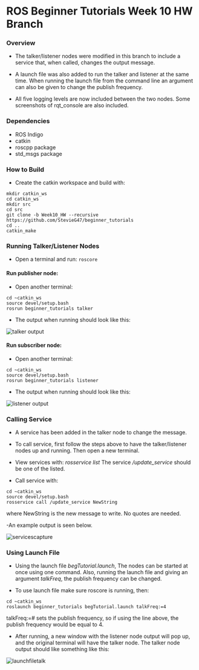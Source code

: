 # ROS Beginner Tutorials Week 10 HW Branch

### Overview

- The talker/listener nodes were modified in this branch to include a service that, when called, changes the output message.

- A launch file was also added to run the talker and listener at the same time. When running the launch file from the command line an argument can also be given to change the publish frequency.

- All five logging levels are now included between the two nodes. Some screenshots of rqt_console are also included.


### Dependencies
- ROS Indigo
- catkin
- roscpp package
- std_msgs package


### How to Build
 
- Create the catkin workspace and build with:
```
mkdir catkin_ws
cd catkin_ws
mkdir src
cd src
git clone -b Week10_HW --recursive https://github.com/StevieG47/beginner_tutorials
cd ..
catkin_make
```

### Running Talker/Listener Nodes
- Open a terminal and run: ```roscore```

#### Run publisher node:
- Open another terminal:
```
cd ~catkin_ws
source devel/setup.bash
rosrun beginner_tutorials talker
```

- The output when running should look like this:

![talker output](https://cloud.githubusercontent.com/assets/25371934/24433456/cf0f2752-13f6-11e7-89f4-c15ca678c98c.JPG)



#### Run subscriber node:
- Open another terminal:
```
cd ~catkin_ws
source devel/setup.bash
rosrun beginner_tutorials listener
```
- The output when running should look like this: 

![listener output](https://cloud.githubusercontent.com/assets/25371934/24433450/c4167bc0-13f6-11e7-884a-628734a7f32d.JPG)


### Calling Service
- A service has been added in the talker node to change the message.

- To call service, first follow the steps above to have the talker/listener nodes up and running. Then open a new terminal.

- View services with:
*rosservice list*
The service */update_service* should be one of the listed.

- Call service with:
```
cd ~catkin_ws
source devel/setup.bash
rosservice call /update_service NewString
``` 
where NewString is the new message to write. No quotes are needed. 

-An example output is seen below.

![servicescapture](https://cloud.githubusercontent.com/assets/25371934/24688782/4880f5fe-1990-11e7-9e60-b9abfd9c79fd.JPG)


### Using Launch File
- Using the launch file *begTutorial.launch*, The nodes can be started at once using one command. Also, running the launch file and giving an argument *talkFreq*, the publish frequency can be changed.

- To use launch file make sure roscore is running, then:
```
cd ~catkin_ws
roslaunch beginner_tutorials begTutorial.launch talkFreq:=4
```
talkFreq:=# sets the publish frequency, so if using the line above, the publish frequency would be equal to 4.

- After running, a new window with the listener node output will pop up, and the original terminal will have the talker node. The talker node output should like something like this:

![launchfiletalk](https://cloud.githubusercontent.com/assets/25371934/24688793/5d49092c-1990-11e7-94ce-75f82fa48d86.JPG)



